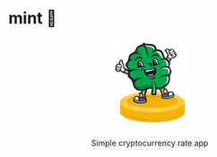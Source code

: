 
# mint 🍃

<p align="center">
    <img src="src/assets/logo.png" width="150px"><br><br>
    Simple cryptocurrency rate app
</p>
